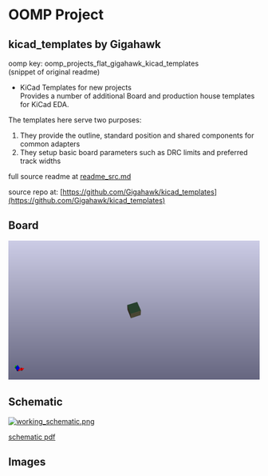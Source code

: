 # OOMP Project  
## kicad_templates  by Gigahawk  
  
oomp key: oomp_projects_flat_gigahawk_kicad_templates  
(snippet of original readme)  
  
- KiCad Templates for new projects  
Provides a number of additional Board and production house templates for KiCad EDA.  
  
The templates here serve two purposes:  
1. They provide the outline, standard position and shared components for common adapters  
2. They setup basic board parameters such as DRC limits and preferred track widths  
  
  full source readme at [readme_src.md](readme_src.md)  
  
source repo at: [https://github.com/Gigahawk/kicad_templates](https://github.com/Gigahawk/kicad_templates)  
## Board  
  
[![working_3d.png](working_3d_600.png)](working_3d.png)  
## Schematic  
  
[![working_schematic.png](working_schematic_600.png)](working_schematic.png)  
  
[schematic pdf](working_schematic.pdf)  
## Images  
